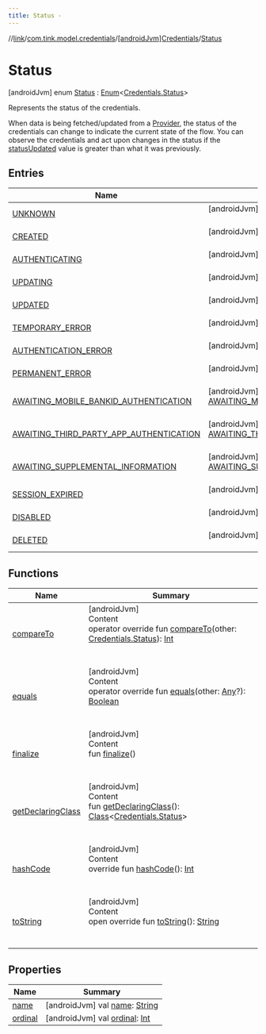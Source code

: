 ```yaml
---
title: Status -
---
```

//[link](../../../index.md)/[com.tink.model.credentials](../../index.md)/[[androidJvm]Credentials](../index.md)/[Status](index.md)



# Status  
 [androidJvm] enum [Status](index.md) : [Enum](https://kotlinlang.org/api/latest/jvm/stdlib/kotlin/-enum/index.html)<[Credentials.Status](index.md)> 

Represents the status of the credentials.



When data is being fetched/updated from a [Provider](../../../com.tink.model.provider/[android-jvm]-provider/index.md), the status of the credentials can change to indicate the current state of the flow. You can observe the credentials and act upon changes in the status if the [statusUpdated](../status-updated.md) value is greater than what it was previously.

   


## Entries  
  
|  Name|  Summary| 
|---|---|
| <a name="com.tink.model.credentials/Credentials.Status.UNKNOWN///PointingToDeclaration/"></a>[UNKNOWN](-u-n-k-n-o-w-n/index.md)| <a name="com.tink.model.credentials/Credentials.Status.UNKNOWN///PointingToDeclaration/"></a> [androidJvm] [UNKNOWN](-u-n-k-n-o-w-n/index.md)()  <br>   <br>
| <a name="com.tink.model.credentials/Credentials.Status.CREATED///PointingToDeclaration/"></a>[CREATED](-c-r-e-a-t-e-d/index.md)| <a name="com.tink.model.credentials/Credentials.Status.CREATED///PointingToDeclaration/"></a> [androidJvm] [CREATED](-c-r-e-a-t-e-d/index.md)()  <br>   <br>
| <a name="com.tink.model.credentials/Credentials.Status.AUTHENTICATING///PointingToDeclaration/"></a>[AUTHENTICATING](-a-u-t-h-e-n-t-i-c-a-t-i-n-g/index.md)| <a name="com.tink.model.credentials/Credentials.Status.AUTHENTICATING///PointingToDeclaration/"></a> [androidJvm] [AUTHENTICATING](-a-u-t-h-e-n-t-i-c-a-t-i-n-g/index.md)()  <br>   <br>
| <a name="com.tink.model.credentials/Credentials.Status.UPDATING///PointingToDeclaration/"></a>[UPDATING](-u-p-d-a-t-i-n-g/index.md)| <a name="com.tink.model.credentials/Credentials.Status.UPDATING///PointingToDeclaration/"></a> [androidJvm] [UPDATING](-u-p-d-a-t-i-n-g/index.md)()  <br>   <br>
| <a name="com.tink.model.credentials/Credentials.Status.UPDATED///PointingToDeclaration/"></a>[UPDATED](-u-p-d-a-t-e-d/index.md)| <a name="com.tink.model.credentials/Credentials.Status.UPDATED///PointingToDeclaration/"></a> [androidJvm] [UPDATED](-u-p-d-a-t-e-d/index.md)()  <br>   <br>
| <a name="com.tink.model.credentials/Credentials.Status.TEMPORARY_ERROR///PointingToDeclaration/"></a>[TEMPORARY_ERROR](-t-e-m-p-o-r-a-r-y_-e-r-r-o-r/index.md)| <a name="com.tink.model.credentials/Credentials.Status.TEMPORARY_ERROR///PointingToDeclaration/"></a> [androidJvm] [TEMPORARY_ERROR](-t-e-m-p-o-r-a-r-y_-e-r-r-o-r/index.md)()  <br>   <br>
| <a name="com.tink.model.credentials/Credentials.Status.AUTHENTICATION_ERROR///PointingToDeclaration/"></a>[AUTHENTICATION_ERROR](-a-u-t-h-e-n-t-i-c-a-t-i-o-n_-e-r-r-o-r/index.md)| <a name="com.tink.model.credentials/Credentials.Status.AUTHENTICATION_ERROR///PointingToDeclaration/"></a> [androidJvm] [AUTHENTICATION_ERROR](-a-u-t-h-e-n-t-i-c-a-t-i-o-n_-e-r-r-o-r/index.md)()  <br>   <br>
| <a name="com.tink.model.credentials/Credentials.Status.PERMANENT_ERROR///PointingToDeclaration/"></a>[PERMANENT_ERROR](-p-e-r-m-a-n-e-n-t_-e-r-r-o-r/index.md)| <a name="com.tink.model.credentials/Credentials.Status.PERMANENT_ERROR///PointingToDeclaration/"></a> [androidJvm] [PERMANENT_ERROR](-p-e-r-m-a-n-e-n-t_-e-r-r-o-r/index.md)()  <br>   <br>
| <a name="com.tink.model.credentials/Credentials.Status.AWAITING_MOBILE_BANKID_AUTHENTICATION///PointingToDeclaration/"></a>[AWAITING_MOBILE_BANKID_AUTHENTICATION](-a-w-a-i-t-i-n-g_-m-o-b-i-l-e_-b-a-n-k-i-d_-a-u-t-h-e-n-t-i-c-a-t-i-o-n/index.md)| <a name="com.tink.model.credentials/Credentials.Status.AWAITING_MOBILE_BANKID_AUTHENTICATION///PointingToDeclaration/"></a> [androidJvm] [AWAITING_MOBILE_BANKID_AUTHENTICATION](-a-w-a-i-t-i-n-g_-m-o-b-i-l-e_-b-a-n-k-i-d_-a-u-t-h-e-n-t-i-c-a-t-i-o-n/index.md)()  <br>   <br>
| <a name="com.tink.model.credentials/Credentials.Status.AWAITING_THIRD_PARTY_APP_AUTHENTICATION///PointingToDeclaration/"></a>[AWAITING_THIRD_PARTY_APP_AUTHENTICATION](-a-w-a-i-t-i-n-g_-t-h-i-r-d_-p-a-r-t-y_-a-p-p_-a-u-t-h-e-n-t-i-c-a-t-i-o-n/index.md)| <a name="com.tink.model.credentials/Credentials.Status.AWAITING_THIRD_PARTY_APP_AUTHENTICATION///PointingToDeclaration/"></a> [androidJvm] [AWAITING_THIRD_PARTY_APP_AUTHENTICATION](-a-w-a-i-t-i-n-g_-t-h-i-r-d_-p-a-r-t-y_-a-p-p_-a-u-t-h-e-n-t-i-c-a-t-i-o-n/index.md)()  <br>   <br>
| <a name="com.tink.model.credentials/Credentials.Status.AWAITING_SUPPLEMENTAL_INFORMATION///PointingToDeclaration/"></a>[AWAITING_SUPPLEMENTAL_INFORMATION](-a-w-a-i-t-i-n-g_-s-u-p-p-l-e-m-e-n-t-a-l_-i-n-f-o-r-m-a-t-i-o-n/index.md)| <a name="com.tink.model.credentials/Credentials.Status.AWAITING_SUPPLEMENTAL_INFORMATION///PointingToDeclaration/"></a> [androidJvm] [AWAITING_SUPPLEMENTAL_INFORMATION](-a-w-a-i-t-i-n-g_-s-u-p-p-l-e-m-e-n-t-a-l_-i-n-f-o-r-m-a-t-i-o-n/index.md)()  <br>   <br>
| <a name="com.tink.model.credentials/Credentials.Status.SESSION_EXPIRED///PointingToDeclaration/"></a>[SESSION_EXPIRED](-s-e-s-s-i-o-n_-e-x-p-i-r-e-d/index.md)| <a name="com.tink.model.credentials/Credentials.Status.SESSION_EXPIRED///PointingToDeclaration/"></a> [androidJvm] [SESSION_EXPIRED](-s-e-s-s-i-o-n_-e-x-p-i-r-e-d/index.md)()  <br>   <br>
| <a name="com.tink.model.credentials/Credentials.Status.DISABLED///PointingToDeclaration/"></a>[DISABLED](-d-i-s-a-b-l-e-d/index.md)| <a name="com.tink.model.credentials/Credentials.Status.DISABLED///PointingToDeclaration/"></a> [androidJvm] [DISABLED](-d-i-s-a-b-l-e-d/index.md)()  <br>   <br>
| <a name="com.tink.model.credentials/Credentials.Status.DELETED///PointingToDeclaration/"></a>[DELETED](-d-e-l-e-t-e-d/index.md)| <a name="com.tink.model.credentials/Credentials.Status.DELETED///PointingToDeclaration/"></a> [androidJvm] [DELETED](-d-e-l-e-t-e-d/index.md)()  <br>   <br>


## Functions  
  
|  Name|  Summary| 
|---|---|
| <a name="kotlin/Enum/compareTo/#com.tink.model.credentials.Credentials.Status/PointingToDeclaration/"></a>[compareTo](-d-e-l-e-t-e-d/index.md#%5Bkotlin%2FEnum%2FcompareTo%2F%23com.tink.model.credentials.Credentials.Status%2FPointingToDeclaration%2F%5D%2FFunctions%2F-586840090)| <a name="kotlin/Enum/compareTo/#com.tink.model.credentials.Credentials.Status/PointingToDeclaration/"></a>[androidJvm]  <br>Content  <br>operator override fun [compareTo](-d-e-l-e-t-e-d/index.md#%5Bkotlin%2FEnum%2FcompareTo%2F%23com.tink.model.credentials.Credentials.Status%2FPointingToDeclaration%2F%5D%2FFunctions%2F-586840090)(other: [Credentials.Status](index.md)): [Int](https://kotlinlang.org/api/latest/jvm/stdlib/kotlin/-int/index.html)  <br><br><br>
| <a name="kotlin/Enum/equals/#kotlin.Any?/PointingToDeclaration/"></a>[equals](../../../com.tink.model.transfer/[android-jvm]-signable-operation/-type/-u-n-k-n-o-w-n/index.md#%5Bkotlin%2FEnum%2Fequals%2F%23kotlin.Any%3F%2FPointingToDeclaration%2F%5D%2FFunctions%2F-586840090)| <a name="kotlin/Enum/equals/#kotlin.Any?/PointingToDeclaration/"></a>[androidJvm]  <br>Content  <br>operator override fun [equals](../../../com.tink.model.transfer/[android-jvm]-signable-operation/-type/-u-n-k-n-o-w-n/index.md#%5Bkotlin%2FEnum%2Fequals%2F%23kotlin.Any%3F%2FPointingToDeclaration%2F%5D%2FFunctions%2F-586840090)(other: [Any](https://kotlinlang.org/api/latest/jvm/stdlib/kotlin/-any/index.html)?): [Boolean](https://kotlinlang.org/api/latest/jvm/stdlib/kotlin/-boolean/index.html)  <br><br><br>
| <a name="kotlin/Enum/finalize/#/PointingToDeclaration/"></a>[finalize](../../../com.tink.model.transfer/[android-jvm]-signable-operation/-type/-u-n-k-n-o-w-n/index.md#%5Bkotlin%2FEnum%2Ffinalize%2F%23%2FPointingToDeclaration%2F%5D%2FFunctions%2F-586840090)| <a name="kotlin/Enum/finalize/#/PointingToDeclaration/"></a>[androidJvm]  <br>Content  <br>fun [finalize](../../../com.tink.model.transfer/[android-jvm]-signable-operation/-type/-u-n-k-n-o-w-n/index.md#%5Bkotlin%2FEnum%2Ffinalize%2F%23%2FPointingToDeclaration%2F%5D%2FFunctions%2F-586840090)()  <br><br><br>
| <a name="kotlin/Enum/getDeclaringClass/#/PointingToDeclaration/"></a>[getDeclaringClass](../../../com.tink.model.transfer/[android-jvm]-signable-operation/-type/-u-n-k-n-o-w-n/index.md#%5Bkotlin%2FEnum%2FgetDeclaringClass%2F%23%2FPointingToDeclaration%2F%5D%2FFunctions%2F-586840090)| <a name="kotlin/Enum/getDeclaringClass/#/PointingToDeclaration/"></a>[androidJvm]  <br>Content  <br>fun [getDeclaringClass](../../../com.tink.model.transfer/[android-jvm]-signable-operation/-type/-u-n-k-n-o-w-n/index.md#%5Bkotlin%2FEnum%2FgetDeclaringClass%2F%23%2FPointingToDeclaration%2F%5D%2FFunctions%2F-586840090)(): [Class](https://developer.android.com/reference/kotlin/java/lang/Class.html)<[Credentials.Status](index.md)>  <br><br><br>
| <a name="kotlin/Enum/hashCode/#/PointingToDeclaration/"></a>[hashCode](../../../com.tink.model.transfer/[android-jvm]-signable-operation/-type/-u-n-k-n-o-w-n/index.md#%5Bkotlin%2FEnum%2FhashCode%2F%23%2FPointingToDeclaration%2F%5D%2FFunctions%2F-586840090)| <a name="kotlin/Enum/hashCode/#/PointingToDeclaration/"></a>[androidJvm]  <br>Content  <br>override fun [hashCode](../../../com.tink.model.transfer/[android-jvm]-signable-operation/-type/-u-n-k-n-o-w-n/index.md#%5Bkotlin%2FEnum%2FhashCode%2F%23%2FPointingToDeclaration%2F%5D%2FFunctions%2F-586840090)(): [Int](https://kotlinlang.org/api/latest/jvm/stdlib/kotlin/-int/index.html)  <br><br><br>
| <a name="kotlin/Enum/toString/#/PointingToDeclaration/"></a>[toString](../../../com.tink.model.transfer/[android-jvm]-signable-operation/-type/-u-n-k-n-o-w-n/index.md#%5Bkotlin%2FEnum%2FtoString%2F%23%2FPointingToDeclaration%2F%5D%2FFunctions%2F-586840090)| <a name="kotlin/Enum/toString/#/PointingToDeclaration/"></a>[androidJvm]  <br>Content  <br>open override fun [toString](../../../com.tink.model.transfer/[android-jvm]-signable-operation/-type/-u-n-k-n-o-w-n/index.md#%5Bkotlin%2FEnum%2FtoString%2F%23%2FPointingToDeclaration%2F%5D%2FFunctions%2F-586840090)(): [String](https://kotlinlang.org/api/latest/jvm/stdlib/kotlin/-string/index.html)  <br><br><br>


## Properties  
  
|  Name|  Summary| 
|---|---|
| <a name="com.tink.model.credentials/Credentials.Status/name/#/PointingToDeclaration/"></a>[name](index.md#%5Bcom.tink.model.credentials%2FCredentials.Status%2Fname%2F%23%2FPointingToDeclaration%2F%5D%2FProperties%2F-586840090)| <a name="com.tink.model.credentials/Credentials.Status/name/#/PointingToDeclaration/"></a> [androidJvm] val [name](index.md#%5Bcom.tink.model.credentials%2FCredentials.Status%2Fname%2F%23%2FPointingToDeclaration%2F%5D%2FProperties%2F-586840090): [String](https://kotlinlang.org/api/latest/jvm/stdlib/kotlin/-string/index.html)   <br>
| <a name="com.tink.model.credentials/Credentials.Status/ordinal/#/PointingToDeclaration/"></a>[ordinal](index.md#%5Bcom.tink.model.credentials%2FCredentials.Status%2Fordinal%2F%23%2FPointingToDeclaration%2F%5D%2FProperties%2F-586840090)| <a name="com.tink.model.credentials/Credentials.Status/ordinal/#/PointingToDeclaration/"></a> [androidJvm] val [ordinal](index.md#%5Bcom.tink.model.credentials%2FCredentials.Status%2Fordinal%2F%23%2FPointingToDeclaration%2F%5D%2FProperties%2F-586840090): [Int](https://kotlinlang.org/api/latest/jvm/stdlib/kotlin/-int/index.html)   <br>

